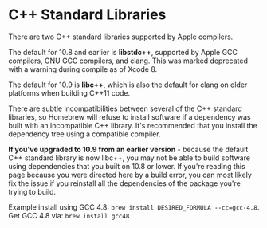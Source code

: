 # C++ Standard Libraries
There are two C++ standard libraries supported by Apple compilers.

The default for 10.8 and earlier is **libstdc++**, supported by Apple GCC compilers, GNU GCC compilers, and clang. This was marked deprecated with a warning during compile as of Xcode 8.

The default for 10.9 is **libc++**, which is also the default for clang on older platforms when building C++11 code.

There are subtle incompatibilities between several of the C++ standard libraries, so Homebrew will refuse to install software if a dependency was built with an incompatible C++ library. It's recommended that you install the dependency tree using a compatible compiler.

**If you've upgraded to 10.9 from an earlier version** - because the default C++ standard library is now libc++, you may not be able to build software using dependencies that you built on 10.8 or lower. If you're reading this page because you were directed here by a build error, you can most likely fix the issue if you reinstall all the dependencies of the package you're trying to build.

Example install using GCC 4.8: ```brew install DESIRED_FORMULA --cc=gcc-4.8```.
Get GCC 4.8 via: ```brew install gcc48```

